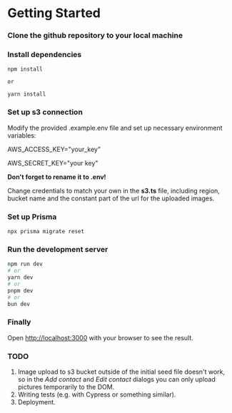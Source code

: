 # Getting Started

### Clone the github repository to your local machine

### Install dependencies
	npm install

	or
	
	yarn install
	
### Set up s3 connection
Modify the provided .example.env file and set up necessary environment variables:
	
AWS_ACCESS_KEY="your_key"

AWS_SECRET_KEY="your key"

**Don't forget to rename it to .env!**

Change credentials to match your own in the **s3.ts** file, including region, bucket name and the constant part of the url for the uploaded images.

### Set up Prisma
	npx prisma migrate reset

### Run the development server

```bash
npm run dev
# or
yarn dev
# or
pnpm dev
# or
bun dev
```

### Finally
Open [http://localhost:3000](http://localhost:3000) with your browser to see the result.

### TODO
1. Image upload to s3 bucket outside of the initial seed file doesn't work, so in the *Add contact* and *Edit contact* dialogs you can only upload pictures temporarily to the DOM. 
3. Writing tests (e.g. with Cypress or something similar).
4. Deployment.
